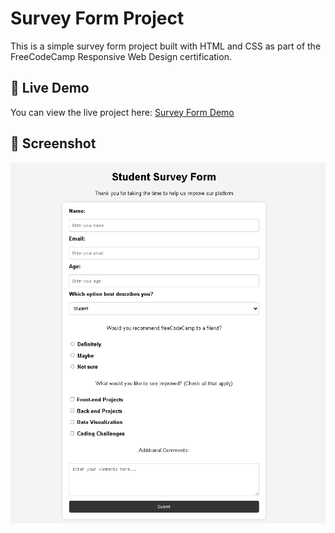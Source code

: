 # Survey Form Project
This is a simple survey form project built with HTML and CSS as part of the FreeCodeCamp Responsive Web Design certification.
## 🚀 Live Demo
You can view the live project here: [Survey Form Demo](https://your-username.github.io/survey-form/)
## 📸 Screenshot
![Survey Form Screenshot](screenshot.png)
